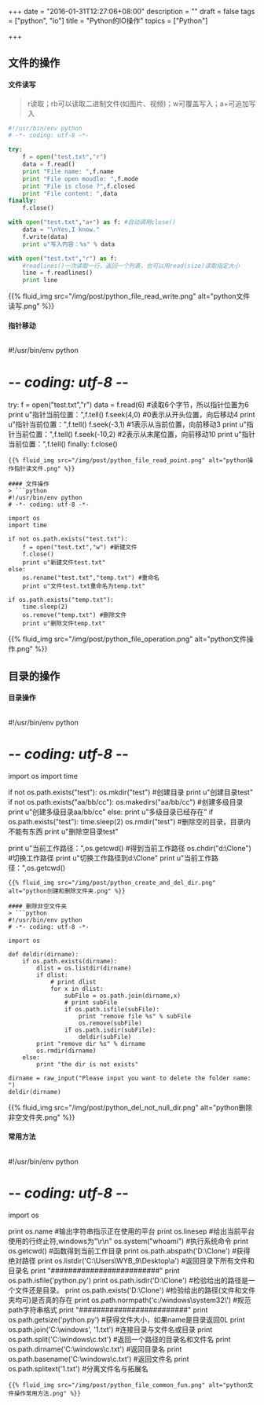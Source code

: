 +++
date = "2016-01-31T12:27:06+08:00"
description = ""
draft = false
tags = ["python", "io"]
title = "Python的IO操作"
topics = ["Python"]

+++

## 文件的操作
#### 文件读写
> r读取；rb可以读取二进制文件(如图片、视频)；w可覆盖写入；a+可追加写入
```python
#!/usr/bin/env python
# -*- coding: utf-8 -*-

try:
    f = open("test.txt","r")
    data = f.read()
    print "File name: ",f.name
    print "File open moudle: ",f.mode
    print "File is close ?",f.closed
    print "File content: ",data
finally:
    f.close()

with open("test.txt","a+") as f: #自动调用close()
    data = "\nYes,I know."
    f.write(data)
    print u"写入内容：%s" % data

with open("test.txt","r") as f:
    #readlines()一次读取一行，返回一个列表，也可以用read(size)读取指定大小
    line = f.readlines()
    print line
```
{{% fluid_img src="/img/post/python_file_read_write.png" alt="python文件读写.png" %}}

#### 指针移动
> ```python
#!/usr/bin/env python
# -*- coding: utf-8 -*-

try:
    f = open("test.txt","r")
    data = f.read(6) #读取6个字节，所以指针位置为6
    print u"指针当前位置：",f.tell()
    f.seek(4,0) #0表示从开头位置，向后移动4
    print u"指针当前位置：",f.tell()
    f.seek(-3,1) #1表示从当前位置，向前移动3
    print u"指针当前位置：",f.tell()
    f.seek(-10,2) #2表示从末尾位置，向前移动10
    print u"指针当前位置：",f.tell()
finally:
    f.close()
```
{{% fluid_img src="/img/post/python_file_read_point.png" alt="python操作指针读文件.png" %}}

#### 文件操作
> ```python
#!/usr/bin/env python
# -*- coding: utf-8 -*-

import os
import time

if not os.path.exists("test.txt"):
    f = open("test.txt","w") #新建文件
    f.close()
    print u"新建文件test.txt"
else:
    os.rename("test.txt","temp.txt") #重命名
    print u"文件test.txt重命名为temp.txt"

if os.path.exists("temp.txt"):
    time.sleep(2)
    os.remove("temp.txt") #删除文件
    print u"删除文件temp.txt"
```
{{% fluid_img src="/img/post/python_file_operation.png" alt="python文件操作.png" %}}

## 目录的操作
#### 目录操作
> ```python
#!/usr/bin/env python
# -*- coding: utf-8 -*-

import os
import time

if not os.path.exists("test"):
    os.mkdir("test") #创建目录
    print u"创建目录test"
if not os.path.exists("aa/bb/cc"):
    os.makedirs("aa/bb/cc") #创建多级目录
    print u"创建多级目录aa/bb/cc"
else:
    print u"多级目录已经存在"
if os.path.exists("test"):
    time.sleep(2)
    os.rmdir("test") #删除空的目录，目录内不能有东西
    print u"删除空目录test"

print u"当前工作路径：",os.getcwd() #得到当前工作路径
os.chdir("d:\Clone") #切换工作路径
print u"切换工作路径到d:\Clone"
print u"当前工作路径：",os.getcwd()
```
{{% fluid_img src="/img/post/python_create_and_del_dir.png" alt="python创建和删除文件夹.png" %}}

#### 删除非空文件夹
> ```python
#!/usr/bin/env python
# -*- coding: utf-8 -*-

import os

def deldir(dirname):
    if os.path.exists(dirname):
        dlist = os.listdir(dirname)
        if dlist:
            # print dlist
            for x in dlist:
                subFile = os.path.join(dirname,x)
                # print subFile
                if os.path.isfile(subFile):
                    print "remove file %s" % subFile
                    os.remove(subFile)
                if os.path.isdir(subFile):
                    deldir(subFile)
        print "remove dir %s" % dirname
        os.rmdir(dirname)
    else:
        print "the dir is not exists"

dirname = raw_input("Please input you want to delete the folder name: ")
deldir(dirname)
```
{{% fluid_img src="/img/post/python_del_not_null_dir.png" alt="python删除非空文件夹.png" %}}

#### 常用方法
> ```python
#!/usr/bin/env python
# -*- coding: utf-8 -*-

import os

print os.name #输出字符串指示正在使用的平台
print os.linesep #给出当前平台使用的行终止符,windows为"\r\n"
os.system("whoami") #执行系统命令
print os.getcwd() #函数得到当前工作目录
print os.path.abspath('D:\Clone') #获得绝对路径
print os.listdir('C:\\Users\\WYB_9\\Desktop\\a') #返回目录下所有文件和目录名
print "#########################"
print os.path.isfile('python.py')
print os.path.isdir('D:\Clone') #检验给出的路径是一个文件还是目录。
print os.path.exists('D:\Clone') #检验给出的路径(文件和文件夹均可)是否真的存在
print os.path.normpath('c:/windows\\system32\\') #规范path字符串格式
print "#########################"
print os.path.getsize('python.py') #获得文件大小，如果name是目录返回0L
print os.path.join('C:\windows', '1.txt') #连接目录与文件名或目录
print os.path.split('C:\windows\c.txt') #返回一个路径的目录名和文件名
print os.path.dirname('C:\windows\c.txt') #返回目录名
print os.path.basename('C:\windows\c.txt') #返回文件名
print os.path.splitext('1.txt') #分离文件名与拓展名
```
{{% fluid_img src="/img/post/python_file_common_fun.png" alt="python文件操作常用方法.png" %}}

